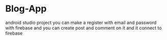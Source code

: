 # Blog-App
 android studio project you can make a register with email and password with firebase and you can create post and comment on it and it connect to firebase
